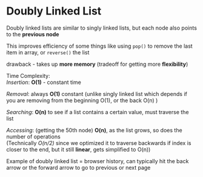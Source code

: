 # Doubly Linked List

Doubly linked lists are similar to singly linked lists, but each node also points to the __previous node__  

This improves efficiency of some things like using `pop()` to remove the last item in array, or `reverse()` the list  

drawback - takes up __more memory__ (tradeoff for getting more __flexibility__)

Time Complexity:  
*Insertion*: __O(1)__ - constant time  

*Removal*: always __O(1)__ constant (unlike singly linked list which depends if you are removing from the beginning O(1), or the back O(n) ) 

*Searching*: __O(n)__ to see if a list contains a certain value, must traverse the list  

*Accessing*: (getting the 50th node) __O(n)__, as the list grows, so does the number of operations  
(Technically *O(n/2)* since we optimized it to traverse backwards if index is closer to the end, but it still __linear__, gets simplified to O(n))

Example of doubly linked list = browser history, can typically hit the back arrow or the forward arrow to go to previous or next page